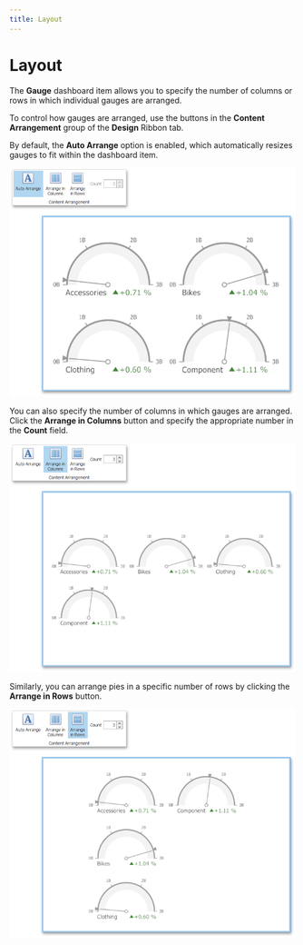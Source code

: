 ```yaml
---
title: Layout
---
```

# Layout
The **Gauge** dashboard item allows you to specify the number of columns or rows in which individual gauges are arranged.

To control how gauges are arranged, use the buttons in the **Content Arrangement** group of the **Design** Ribbon tab.

By default, the **Auto Arrange** option is enabled, which automatically resizes gauges to fit within the dashboard item.

![Gauges_Layout_AutoArrange](../../../../images/img20007.png)

You can also specify the number of columns in which gauges are arranged. Click the **Arrange in Columns** button and specify the appropriate number in the **Count** field.

![Gauges_Layout_ArrangeInColumns](../../../../images/img20005.png)

Similarly, you can arrange pies in a specific number of rows by clicking the **Arrange in Rows** button.

![Gauges_Layout_ArrangeInRows](../../../../images/img20006.png)